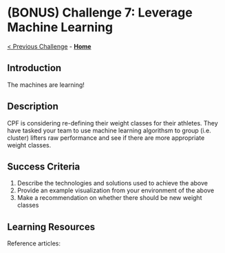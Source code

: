 # (BONUS) Challenge 7: Leverage Machine Learning

[< Previous Challenge](./06-new-data.md) - **[Home](../README.md)**

## Introduction
The machines are learning!

## Description
CPF is considering re-defining their weight classes for their athletes. They have tasked your team to use machine learning algorithsm to group (i.e. cluster) lifters raw performance and see if there are more appropriate weight classes. 


## Success Criteria
1. Describe the technologies and solutions used to achieve the above
2. Provide an example visualization from your environment of the above
3. Make a recommendation on whether there should be new weight classes 

## Learning Resources
Reference articles:

